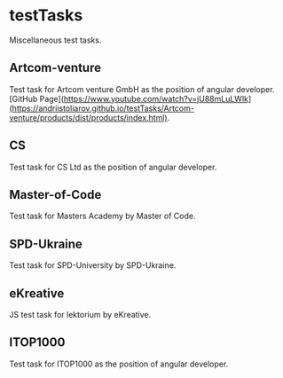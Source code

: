 # testTasks
Miscellaneous test tasks.

## Artcom-venture
Test task for Artcom venture GmbH as the position of angular developer.
[GitHub Page](https://www.youtube.com/watch?v=jU88mLuLWlk](https://andriistoliarov.github.io/testTasks/Artcom-venture/products/dist/products/index.html).

## CS
Test task for CS Ltd as the position of angular developer.

## Master-of-Code
Test task for Masters Academy by Master of Code.

## SPD-Ukraine
Test task for SPD-University by SPD-Ukraine.

## eKreative
JS test task for lektorium by eKreative.

## ITOP1000
Test task for ITOP1000 as the position of angular developer.
